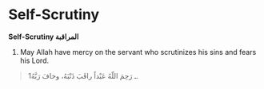 Self-Scrutiny
=============

**Self-Scrutiny المراقبة**

1. May Allah have mercy on the servant who scrutinizes his sins and
fears his Lord.

> 1ـ رَحِمَ اللّهُ عَبْداً راقَبَ ذَنْبَهُ، وخافَ رَبَّهُ.



